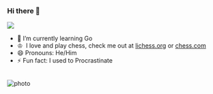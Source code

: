 ### Hi there 👋
<img src="https://enjle1r4ff7hltp.m.pipedream.net" /></h3>
- 🌱 I’m currently learning Go
- ♔ &nbsp;I love and play chess, check me out at [lichess.org](https://lichess.org/@/Hopertz) or [chess.com](https://www.chess.com/member/hopertz)
- 😄 Pronouns: He/Him
- ⚡ Fun fact: I used to Procrastinate
<br>

<img style="display: block; margin: auto; align:center;" alt="photo" src="https://github-readme-stats.vercel.app/api?username=hopertz&count_private=true&show_icons=true&theme=github_dark&border_radius=30&border_color=39D353&icon_color=39D353&title_color=fff" />
<br>



